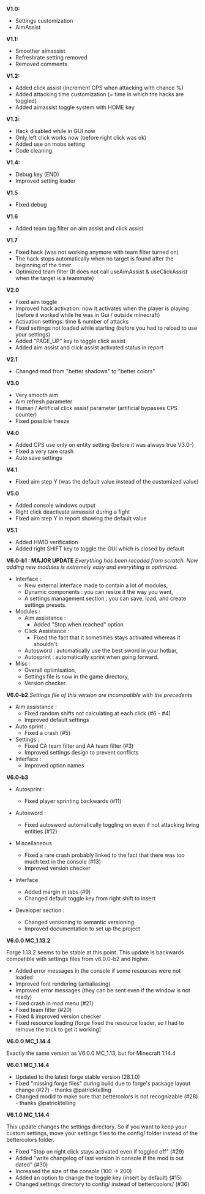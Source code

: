 **V1.0:**
- Settings customization
- AimAssist

**V1.1:**
- Smoother aimassist
- Refreshrate setting removed
- Removed comments

**V1.2:**
- Added click assist (increment CPS when attacking with chance %)
- Added attacking time customization (= time in which the hacks are toggled)
- Added aimassist toggle system with HOME key

**V1.3:**
- Hack disabled while in GUI now
- Only left click works now (before right click was ok)
- Added use on mobs setting
- Code cleaning

**V1.4:**
- Debug key (END)
- Improved setting loader

**V1.5**
- Fixed debug

**V1.6**
- Added team tag filter on aim assist and click assist

**V1.7**
- Fixed hack (was not working anymore with team filter turned on)
- The hack stops automatically when no target is found after the beginning of the timer
- Optimized team filter (It does not call useAimAssist & useClickAssist when the target is a teammate)

**V2.0**
- Fixed aim toggle
- Improved hack activation: now it activates when the player is playing (before it worked while he was in Gui / outside minecraft)
- Activation settings: time & number of attacks
- Fixed settings not loaded while starting (before you had to reload to use your settings)
- Added "PAGE_UP" key to toggle click assist
- Added aim assist and click assist activated status in report

**V2.1**
- Changed mod from "better shadows" to "better colors"

**V3.0**
- Very smooth aim
- Aim refresh parameter
- Human / Artificial click assist parameter (artificial bypasses CPS counter)
- Fixed possible freeze

**V4.0**
- Added CPS use only on entity setting (before it was always true V3.0-)
- Fixed a very rare crash
- Auto save settings

**V4.1**
-  Fixed aim step Y (was the default value instead of the customized value)

**V5.0**
- Added console windows output
- Right click deactivate aimassist during a fight
- Fixed aim step Y in report showing the default value

**V5.1**
- Added HWID verification
- Added right SHIFT key to toggle the GUI which is closed by default

**V6.0-b1 : MAJOR UPDATE**
*Everything has been recoded from scratch. Now adding new modules is extremely easy and everything is optimized.*
- Interface :
    - New external interface made to contain a lot of modules,
    - Dynamic components : you can resize it the way you want,
    - A settings management section : you can save, load, and create settings presets.
- Modules :
    - Aim assistance :
        - Added "Stop when reached" option
    - Click Assistance :
        - Fixed the fact that it sometimes stays activated whereas it shouldn't
    - Autosword : automatically use the best sword in your hotbar,
    - Autosprint : automatically sprint when going forward.
- Misc :
    - Overall optimisation,
    - Settings file is now in the game directory,
    - Version checker.
    
**V6.0-b2**
*Settings file of this version are incompatible with the precedents*
- Aim assistance :
   - Fixed random shifts not calculating at each click (#6 - #4)
   - Improved default settings
- Auto sprint :
    - Fixed a crash (#5)
- Settings :
    - Fixed CA team filter and AA team filter (#3)
    - Improved settings design to prevent conflicts
- Interface :
    - Improved option names
    
**V6.0-b3**
- Autosprint :
    - Fixed player sprinting backwards (#11)
- Autosword :
    - Fixed autosword automatically toggling on even if not attacking living entities (#12)
- Miscellaneous
    - Fixed a rare crash probably linked to the fact that there was too much text in the console (#13)
    - Improved version checker
- Interface
    - Added margin in tabs (#9)
    - Changed default toggle key from right shift to insert
    
- Developer section :
    - Changed versioning to semantic versioning
    - Improved documentation to set up the project

**V6.0.0 MC_1.13.2**

Forge 1.13.2 seems to be stable at this point.
This update is backwards compatible with settings files from v6.0.0-b2 and higher.

- Added error messages in the console if some resources were not loaded
- Improved font rendering (antialiasing)
- Improved error messages (they can be sent even if the window is not ready)
- Fixed crash in mod menu (#21)
- Fixed team filter (#20)
- Fixed & improved version checker
- Fixed resource loading (forge fixed the resource loader, so I had to remove the trick to get it working)

**V6.0.0 MC_1.14.4**

Exactly the same version as V6.0.0 MC_1.13, but for Minecraft 1.14.4

**V6.0.1 MC_1.14.4**

- Updated to the latest forge stable version (28.1.0)
- Fixed "missing forge files" during build due to forge's package layout change (#27) - thanks @patricktelling
- Changed modid to make sure that bettercolors is not recognizable (#28) - thanks @patricktelling

**V6.1.0 MC_1.14.4**

This update changes the settings directory. So if you want to keep your custom settings, move your settings files to the config/
folder instead of the bettercolors folder. 

- Fixed "Stop on right click stays activated even if toggled off" (#29)
- Added "write changelog of last version in console if the mod is out dated" (#30)
- Increased the size of the console (100 -> 200)
- Added an option to change the toggle key (insert by default) (#15)
- Changed settings directory to config/ instead of bettercoolors/ (#36)